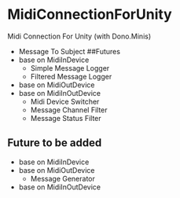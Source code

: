 # MidiConnectionForUnity
Midi Connection For Unity (with Dono.Minis)

  * Message To Subject
##Futures
* base on MidiInDevice
  * Simple Message Logger
  * Filtered Message Logger
* base on MidiOutDevice
* base on MidiInOutDevice
  * Midi Device Switcher
  * Message Channel Filter
  * Message Status Filter

## Future to be added
* base on MidiInDevice
* base on MidiOutDevice
  * Message Generator
* base on MidiInOutDevice
